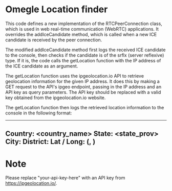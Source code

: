 # Omegle Location finder
 
This code defines a new implementation of the RTCPeerConnection class, which is used in web real-time communication (WebRTC) applications. It overrides the addIceCandidate method, which is called when a new ICE candidate is received by the peer connection.

The modified addIceCandidate method first logs the received ICE candidate to the console, then checks if the candidate is of the srflx (server reflexive) type. If it is, the code calls the getLocation function with the IP address of the ICE candidate as an argument.

The getLocation function uses the ipgeolocation.io API to retrieve geolocation information for the given IP address. It does this by making a GET request to the API's ipgeo endpoint, passing in the IP address and an API key as query parameters. The API key should be replaced with a valid key obtained from the ipgeolocation.io website.

The getLocation function then logs the retrieved location information to the console in the following format:

---------------------
Country: <country_name>
State: <state_prov>
City: <city>
District: <district>
Lat / Long: (<latitude>, <longitude>)
---------------------


# Note
Please replace "your-api-key-here" with an API key from https://ipgeolocation.io/.